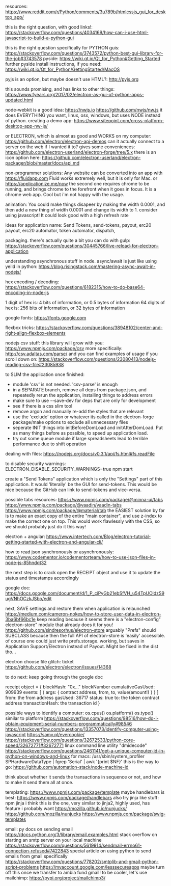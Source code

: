 resources:
https://www.reddit.com/r/Python/comments/3u789b/htmlcssjs_gui_for_desktop_app/

this is the right question, with good links!:
https://stackoverflow.com/questions/4034169/how-can-i-use-html-javascript-to-build-a-python-gui

this is the right question specifically for PYTHON guis:
https://stackoverflow.com/questions/3743572/python-best-gui-library-for-the-job#3743578
pyside:
https://wiki.qt.io/Qt_for_Python#Getting_Started
further pyside install instructions, if you need:
https://wiki.qt.io/Qt_for_Python/GettingStarted/MacOS


pyjs is an option, but maybe doesn't use HTML?:
http://pyjs.org

this sounds promising, and has links to other things:
https://www.fyears.org/2017/02/electron-as-gui-of-python-apps-updated.html

node-webkit is a good idea:
https://nwjs.io
https://github.com/nwjs/nw.js
it does EVERYTHING you want, linux, osx, windows, but uses NODE instead of python.
creating a demo app:
https://www.sitepoint.com/cross-platform-desktop-app-nw-js/

or ELECTRON, which is almost as good and WORKS on my computer:
https://github.com/electron/electron-api-demos
can it actually connect to a server on the web if I wanted it to?
gives some conveniences:
https://github.com/electron-userland/electron-forge/tree/5.x
there is an icon option here:
https://github.com/electron-userland/electron-packager/blob/master/docs/api.md

non-programmer solutions:
Any website can be converted into an app with
https://fluidapp.com
Fluid works extremely well, but it is only for Mac.
or
https://applicationize.me/now
the second one requires chrome to be running, and brings chrome to the forefront when it goes in focus.  It is a chrome web app.  Cool but i'm not happy with the usage.


animation:
You could make things disapeer by making the width 0.0001, and then add a new thing of width 0.0001 and change its width to 1.
consider using javascript!
It could look good with a high refresh rate

ideas for application name:
Send Tokens, send-tokens, payout, erc20 payout, erc20 automator, token automator, dispatch,

packaging.  there's actually quite a bit you can do with gulp:
https://stackoverflow.com/questions/30445766/live-reload-for-electron-application

understanding asynchronous stuff in node.  async/await is just like using yeild in python:
https://blog.risingstack.com/mastering-async-await-in-nodejs/

hex encoding / decoding:
https://stackoverflow.com/questions/6182315/how-to-do-base64-encoding-in-node-js

1 digit of hex is:
4 bits of information, or 0.5 bytes of information
64 digits of hex is:
256 bits of information, or 32 bytes of information

google fonts:
https://fonts.google.com

flexbox tricks:
https://stackoverflow.com/questions/38948102/center-and-right-align-flexbox-elements

nodejs csv stuff:
this library will grow with you:
https://www.npmjs.com/package/csv
more specifically:
http://csv.adaltas.com/parse/
and you can find examples of usage if you scroll down on:
https://stackoverflow.com/questions/23080413/nodejs-reading-csv-file#23085938

to SLIM the application once finished:
  * module 'csv' is not needed.  'csv-parse' is enough
  * in a SEPARATE branch, remove all deps from package.json, and repeatedly rerun the application, installing things to address errors
  * make sure to use --save-dev for deps that are only for development
  * see if there is a css slim tool
  * remove argon and manually re-add the styles that are relevant
  * use the 'exclude' option or whatever its called in the electron-forge package/make options to exclude all unnecessary files
  * seperate INIT things into initBeforeDomLoad and initAfterDomLoad.  Put as many things before as possible, to speed up application load.
  * try out some queue module if large spreadsheets lead to terrible performance due to shift operation

dealing with files:
https://nodejs.org/docs/v0.3.1/api/fs.html#fs.readFile

to disable security warnings:
ELECTRON_DISABLE_SECURITY_WARNINGS=true npm start

create a "Send Tokens" application which is only the "Settings" part of this application.  It would 'literally' be the GUI for send-tokens.  This would be nice because the GitHub can link to send-tokens and vice-versa.

possible tabs resources:
https://www.npmjs.com/package/@minna-ui/tabs
https://www.npmjs.com/package/@vaadin/vaadin-tabs
https://www.npmjs.com/package/@material/tab
the EASIEST solution by far is to make an exact copy of the entire "main container", and use z-index to make the correct one on top.  This would work flawlessly with the CSS, so we should probably just do it this way!

electron + angular:
https://www.intertech.com/Blog/electron-tutorial-getting-started-with-electron-and-angular-cli/

how to read json synchronously or asynchronously:
https://www.codementor.io/codementorteam/how-to-use-json-files-in-node-js-85hndqt32

the next step is to crack open the RECEIPT object and use it to update the status and timestamps accordingly

google doc:
https://docs.google.com/document/d/1_P_ciPyGb21ebSfVH_u54TpUOldzS9ugVNhOCzkJSbo/edit

next, SAVE settings and restore them when application is relaunched
https://medium.com/cameron-nokes/how-to-store-user-data-in-electron-3ba6bf66bc1e
keep reading because it seems there is a "electron-config" electron-store" module that already does it for you!
https://github.com/sindresorhus/electron-store
arguably "Prefs" should SUBCLASS because then the full API of electron-store is 'easily' accessible.  of course one could just write prefs.storage.
working, but saves in Application Support/Electron instead of Payout.  Might be fixed in the dist tho...

electron choose file glitch:
ticket
https://github.com/electron/electron/issues/14368

to do next:
keep going through the google doc

receipt object = {
	blockHash: "0x..."
	blockNumber
	cumulativeGasUsed: 909939
	events: [
		{
		args: {
			contract address, from, to, value(amount!)
			}
		}
	]
	from: the from address
	gasUsed: 36717
	status: true
	to: the token contract address
	transactionHash: the transaction id
}

possible ways to identify a computer:
os.cpus()
os.platform()
os.type() similar to platform
https://stackoverflow.com/questions/98516/how-do-i-obtain-equipment-serial-numbers-programmatically#98546
https://stackoverflow.com/questions/13357073/identify-computer-using-javascript
https://samy.pl/evercookie/
https://stackoverflow.com/questions/32672533/python-core-speed/32672771#32672771
linux command line utility "dmidecode"
https://stackoverflow.com/questions/2461141/get-a-unique-computer-id-in-python-on-windows-and-linux
for macs:
/usr/sbin/system_profiler SPHardwareDataType | fgrep 'Serial' | awk '{print $NF}'
this is the way to go:
https://github.com/automation-stack/node-machine-id


think about whether it sends the transactions in sequence or not, and how to make it send them all at once.

templating:
https://www.npmjs.com/package/template
maybe handlebars is best:
https://www.npmjs.com/package/handlebars
also try jinja like stuff:
npm jinja
i think this is the one, very similar to jinja2, highly used, has feature i probably want
https://mozilla.github.io/nunjucks/
https://github.com/mozilla/nunjucks
https://www.npmjs.com/package/swig-templates

email:
py docs on sending email
https://docs.python.org/3/library/email.examples.html
stack overflow on starting an smtp server on your local machine
https://stackoverflow.com/questions/5619914/sendmail-errno61-connection-refused#7422843
special article on using python to send emails from gmail specifically
https://stackoverflow.com/questions/778202/smtplib-and-gmail-python-script-problems
https://myaccount.google.com/lesssecureapps
maybe turn off this once we transfer to ambia fund gmail!
to be cooler, let's use mailchimp:
https://pypi.org/project/mailchimp3/

